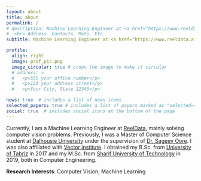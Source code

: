 ```yaml
---
layout: about
title: about
permalink: /
# description: Machine Learning Engineer at <a href="https://www.reeldata.ai">ReelData</a>.
#  <br> Address. Contacts. Moto. Etc.
subtitle: Machine Learning Engineer at <a href="https://www.reeldata.ai">ReelData</a>.

profile:
  align: right
  image: prof_pic.png
  image_circular: true # crops the image to make it circular
  # address: >
  #   <p>555 your office number</p>
  #   <p>123 your address street</p>
  #   <p>Your City, State 12345</p>

news: true  # includes a list of news items
selected_papers: true # includes a list of papers marked as "selected={true}"
social: true  # includes social icons at the bottom of the page
---
```


Currently, I am a Machine Learning Engineer at [ReelData](https://www.reeldata.ai), mainly solving computer vision problems. Previously, I was a Master of Computer Science student at [Dalhousie University](https://www.dal.ca/faculty/computerscience.html) under the supervision of [Dr. Sageev Oore](https://web.cs.dal.ca/~oore/). I was also affiliated with [Vector institute](https://vectorinstitute.ai). I obtained my B.Sc. from [University of Tabriz](https://tabrizu.ac.ir/en) in 2017 and my M.Sc. from [Sharif University of Technology](http://www.en.sharif.edu/) in 2019, both in Computer Engineering.



**Research Interests**: Computer Vision, Machine Learning
